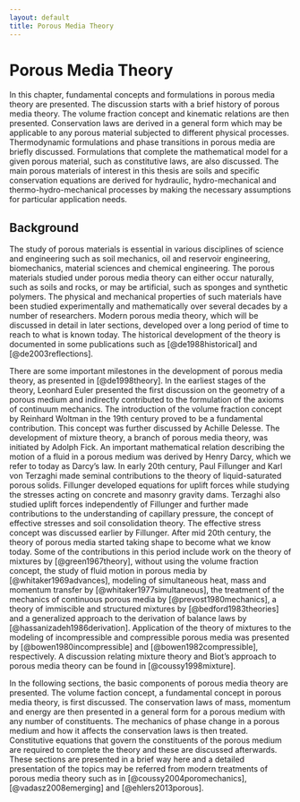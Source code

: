 ```yaml
---
layout: default
title: Porous Media Theory
---
```


Porous Media Theory
===================

In this chapter, fundamental concepts and formulations in porous media
theory are presented. The discussion starts with a brief history of
porous media theory. The volume fraction concept and kinematic relations
are then presented. Conservation laws are derived in a general form
which may be applicable to any porous material subjected to different
physical processes. Thermodynamic formulations and phase transitions in
porous media are briefly discussed. Formulations that complete the
mathematical model for a given porous material, such as constitutive
laws, are also discussed. The main porous materials of interest in this
thesis are soils and specific conservation equations are derived for
hydraulic, hydro-mechanical and thermo-hydro-mechanical processes by
making the necessary assumptions for particular application needs.

Background
----------

The study of porous materials is essential in various disciplines of
science and engineering such as soil mechanics, oil and reservoir
engineering, biomechanics, material sciences and chemical engineering.
The porous materials studied under porous media theory can either occur
naturally, such as soils and rocks, or may be artificial, such as
sponges and synthetic polymers. The physical and mechanical properties
of such materials have been studied experimentally and mathematically
over several decades by a number of researchers. Modern porous media
theory, which will be discussed in detail in later sections, developed
over a long period of time to reach to what is known today. The
historical development of the theory is documented in some publications
such as [@de1988historical] and [@de2003reflections].

There are some important milestones in the development of porous media
theory, as presented in [@de1998theory]. In the earliest stages of the
theory, Leonhard Euler presented the first discussion on the geometry of
a porous medium and indirectly contributed to the formulation of the
axioms of continuum mechanics. The introduction of the volume fraction
concept by Reinhard Woltman in the 19th century proved to be a
fundamental contribution. This concept was further discussed by Achille
Delesse. The development of mixture theory, a branch of porous media
theory, was initiated by Adolph Fick. An important mathematical relation
describing the motion of a fluid in a porous medium was derived by Henry
Darcy, which we refer to today as Darcy’s law. In early 20th century,
Paul Fillunger and Karl von Terzaghi made seminal contributions to the
theory of liquid-saturated porous solids. Fillunger developed equations
for uplift forces while studying the stresses acting on concrete and
masonry gravity dams. Terzaghi also studied uplift forces independently
of Fillunger and further made contributions to the understanding of
capillary pressure, the concept of effective stresses and soil
consolidation theory. The effective stress concept was discussed earlier
by Fillunger. After mid 20th century, the theory of porous media started
taking shape to become what we know today. Some of the contributions in
this period include work on the theory of mixtures by
[@green1967theory], without using the volume fraction concept, the study
of fluid motion in porous media by [@whitaker1969advances], modeling of
simultaneous heat, mass and momentum transfer by
[@whitaker1977simultaneous], the treatment of the mechanics of
continuous porous media by [@prevost1980mechanics], a theory of
immiscible and structured mixtures by [@bedford1983theories] and a
generalized approach to the derivation of balance laws by
[@hassanizadeh1986derivation]. Application of the theory of mixtures to
the modeling of incompressible and compressible porous media was
presented by [@bowen1980incompressible] and [@bowen1982compressible],
respectively. A discussion relating mixture theory and Biot’s approach
to porous media theory can be found in [@coussy1998mixture].

In the following sections, the basic components of porous media theory
are presented. The volume faction concept, a fundamental concept in
porous media theory, is first discussed. The conservation laws of mass,
momentum and energy are then presented in a general form for a porous
medium with any number of constituents. The mechanics of phase change in
a porous medium and how it affects the conservation laws is then
treated. Constitutive equations that govern the constituents of the
porous medium are required to complete the theory and these are
discussed afterwards. These sections are presented in a brief way here
and a detailed presentation of the topics may be referred from modern
treatments of porous media theory such as in [@coussy2004poromechanics],
[@vadasz2008emerging] and [@ehlers2013porous].